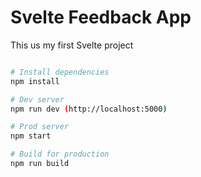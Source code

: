 # Svelte Feedback App

This us my first Svelte project

```bash

# Install dependencies
npm install

# Dev server
npm run dev (http://localhost:5000)

# Prod server
npm start

# Build for production
npm run build
```
